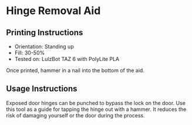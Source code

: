 # Hinge Removal Aid

## Printing Instructions

- Orientation: Standing up
- Fill: 30-50%
- Tested on: LulzBot TAZ 6 with PolyLite PLA

Once printed, hammer in a nail into the bottom of the aid.
## Usage Instructions

Exposed door hinges can be punched to bypass the lock on the door. Use this tool as a guide for tapping the hinge out with a hammer. It reduces the risk of damaging yourself or the door during the process.